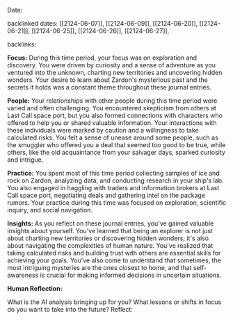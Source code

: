 Date: 

backlinked dates: [[2124-06-07]], [[2124-06-09]], [[2124-06-20]], [[2124-06-21]], [[2124-06-25]], [[2124-06-26]], [[2124-06-27]], 

backlinks: 

**Focus:**
During this time period, your focus was on exploration and discovery. You were driven by curiosity and a sense of adventure as you ventured into the unknown, charting new territories and uncovering hidden wonders. Your desire to learn about Zardon's mysterious past and the secrets it holds was a constant theme throughout these journal entries.

**People:**
Your relationships with other people during this time period were varied and often challenging. You encountered skepticism from others at Last Call space port, but you also formed connections with characters who offered to help you or shared valuable information. Your interactions with these individuals were marked by caution and a willingness to take calculated risks. You felt a sense of unease around some people, such as the smuggler who offered you a deal that seemed too good to be true, while others, like the old acquaintance from your salvager days, sparked curiosity and intrigue.

**Practice:**
You spent most of this time period collecting samples of ice and rock on Zardon, analyzing data, and conducting research in your ship's lab. You also engaged in haggling with traders and information brokers at Last Call space port, negotiating deals and gathering intel on the package rumors. Your practice during this time was focused on exploration, scientific inquiry, and social navigation.

**Insights:**
As you reflect on these journal entries, you've gained valuable insights about yourself. You've learned that being an explorer is not just about charting new territories or discovering hidden wonders; it's also about navigating the complexities of human nature. You've realized that taking calculated risks and building trust with others are essential skills for achieving your goals. You've also come to understand that sometimes, the most intriguing mysteries are the ones closest to home, and that self-awareness is crucial for making informed decisions in uncertain situations.

**Human Reflection:**

What is the AI analysis bringing up for you? What lessons or shifts in focus do you want to take into the future? Reflect: 

